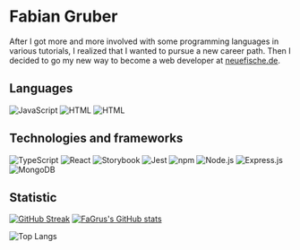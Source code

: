   # Fabian Gruber
  
After I got more and more involved with some programming languages in various tutorials, I realized that I wanted to pursue a new career path. Then I decided to go my new way to become a web developer at [neuefische.de](https://www.neuefische.de/).



## Languages

![JavaScript](https://img.shields.io/badge/-JavaScript-000?&logo=JavaScript)
![HTML](https://img.shields.io/badge/-HTML-000?logo=HTML5)
![HTML](https://img.shields.io/badge/-CSS3-000?logo=CSS3)

## Technologies and frameworks

![TypeScript](https://img.shields.io/badge/-TypeScript-000?logo=TypeScript)
![React](https://img.shields.io/badge/-React-000?&logo=React)
![Storybook](https://img.shields.io/badge/-Storybook-000?logo=Storybook)
![Jest](https://img.shields.io/badge/-Jest-000?logo=Jest)
![npm](https://img.shields.io/badge/-npm-000?logo=npm)
![Node.js](https://img.shields.io/badge/-Node.js-000?&logo=node.js)
![Express.js](https://img.shields.io/badge/-Expressjs-000?logo=Express)
![MongoDB](https://img.shields.io/badge/-MongoDB-000?logo=MongoDB)



## Statistic

[![GitHub Streak](https://github-readme-streak-stats.herokuapp.com/?user=FaGru&theme=dark)](https://git.io/streak-stats) [![FaGrus's GitHub stats](https://github-readme-stats.vercel.app/api?username=FaGru&show_icons=true&theme=dark)](https://github.com/anuraghazra/github-readme-stats)

![Top Langs](https://github-readme-stats.vercel.app/api/top-langs/?username=FaGru&theme=dark)


  
